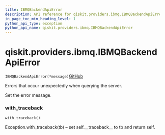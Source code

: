 ```yaml
---
title: IBMQBackendApiError
description: API reference for qiskit.providers.ibmq.IBMQBackendApiError
in_page_toc_min_heading_level: 1
python_api_type: exception
python_api_name: qiskit.providers.ibmq.IBMQBackendApiError
---
```


# qiskit.providers.ibmq.IBMQBackendApiError

<span id="qiskit.providers.ibmq.IBMQBackendApiError" />

`IBMQBackendApiError(*message)`[GitHub](https://github.com/qiskit/qiskit-ibmq-provider/tree/stable/0.14/qiskit/providers/ibmq/exceptions.py "view source code")

Errors that occur unexpectedly when querying the server.

Set the error message.

### with\_traceback

<span id="qiskit.providers.ibmq.IBMQBackendApiError.with_traceback" />

`with_traceback()`

Exception.with\_traceback(tb) – set self.\_\_traceback\_\_ to tb and return self.

